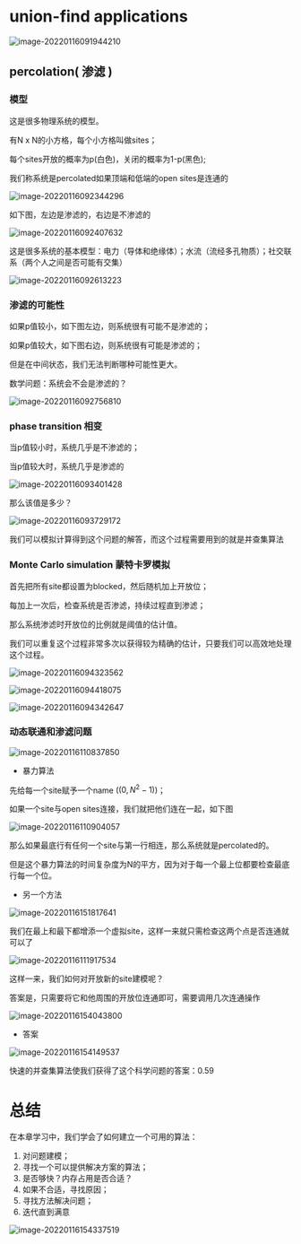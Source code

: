 # union-find applications

![image-20220116091944210](https://gitee.com/joy_thestraydog/typora1.0/raw/master/image-20220116091944210.png)

## percolation( 渗滤 )

### 模型

这是很多物理系统的模型。

有N x N的小方格，每个小方格叫做sites；

每个sites开放的概率为p(白色)，关闭的概率为1-p(黑色);

我们称系统是percolated如果顶端和低端的open sites是连通的

![image-20220116092344296](https://gitee.com/joy_thestraydog/typora1.0/raw/master/image-20220116092344296.png)

如下图，左边是渗滤的，右边是不渗滤的

![image-20220116092407632](https://gitee.com/joy_thestraydog/typora1.0/raw/master/image-20220116092407632.png)

这是很多系统的基本模型：电力（导体和绝缘体）；水流（流经多孔物质）；社交联系（两个人之间是否可能有交集）

![image-20220116092613223](https://gitee.com/joy_thestraydog/typora1.0/raw/master/image-20220116092613223.png)

### 渗滤的可能性

如果p值较小，如下图左边，则系统很有可能不是渗滤的；

如果p值较大，如下图右边，则系统很有可能是渗滤的；

但是在中间状态，我们无法判断哪种可能性更大。

数学问题：系统会不会是渗滤的？

![image-20220116092756810](https://gitee.com/joy_thestraydog/typora1.0/raw/master/image-20220116092756810.png)

### phase transition 相变

当p值较小时，系统几乎是不渗滤的；

当p值较大时，系统几乎是渗滤的

![image-20220116093401428](https://gitee.com/joy_thestraydog/typora1.0/raw/master/image-20220116093401428.png)

那么该值是多少？

![image-20220116093729172](https://gitee.com/joy_thestraydog/typora1.0/raw/master/image-20220116093729172.png)

我们可以模拟计算得到这个问题的解答，而这个过程需要用到的就是并查集算法

### Monte Carlo simulation 蒙特卡罗模拟

首先把所有site都设置为blocked，然后随机加上开放位；

每加上一次后，检查系统是否渗滤，持续过程直到渗滤；

那么系统渗滤时开放位的比例就是阈值的估计值。

我们可以重复这个过程非常多次以获得较为精确的估计，只要我们可以高效地处理这个过程。

![image-20220116094323562](https://gitee.com/joy_thestraydog/typora1.0/raw/master/image-20220116094323562.png)

![image-20220116094418075](https://gitee.com/joy_thestraydog/typora1.0/raw/master/image-20220116094418075.png)

![image-20220116094342647](https://gitee.com/joy_thestraydog/typora1.0/raw/master/image-20220116094342647.png)

### 动态联通和渗滤问题



![image-20220116110837850](https://gitee.com/joy_thestraydog/typora1.0/raw/master/image-20220116110837850.png)

- 暴力算法

先给每一个site赋予一个name ($(0,N^2-1)$)；

如果一个site与open sites连接，我们就把他们连在一起，如下图

![image-20220116110904057](https://gitee.com/joy_thestraydog/typora1.0/raw/master/image-20220116110904057.png)

那么如果最底行有任何一个site与第一行相连，那么系统就是percolated的。

但是这个暴力算法的时间复杂度为N的平方，因为对于每一个最上位都要检查最底行每一个位。

- 另一个方法

![image-20220116151817641](https://gitee.com/joy_thestraydog/typora1.0/raw/master/image-20220116151817641.png)

我们在最上和最下都增添一个虚拟site，这样一来就只需检查这两个点是否连通就可以了

![image-20220116111917534](https://gitee.com/joy_thestraydog/typora1.0/raw/master/image-20220116111917534.png)

这样一来，我们如何对开放新的site建模呢？

答案是，只需要将它和他周围的开放位连通即可，需要调用几次连通操作

![image-20220116154043800](https://gitee.com/joy_thestraydog/typora1.0/raw/master/image-20220116154043800.png)

- 答案

![image-20220116154149537](https://gitee.com/joy_thestraydog/typora1.0/raw/master/image-20220116154149537.png)

快速的并查集算法使我们获得了这个科学问题的答案：0.59

# 总结

在本章学习中，我们学会了如何建立一个可用的算法：

1. 对问题建模；
2. 寻找一个可以提供解决方案的算法；
3. 是否够快？内存占用是否合适？
4. 如果不合适，寻找原因；
5. 寻找方法解决问题；
6. 迭代直到满意

![image-20220116154337519](https://gitee.com/joy_thestraydog/typora1.0/raw/master/image-20220116154337519.png)
